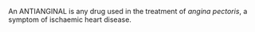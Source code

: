 An ANTIANGINAL is any drug used in the treatment of _angina pectoris_, a symptom of ischaemic heart disease.
